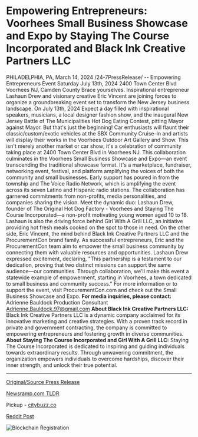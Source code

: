 # Empowering Entrepreneurs: Voorhees Small Business Showcase and Expo by Staying The Course Incorporated and Black Ink Creative Partners LLC

PHILADELPHIA, PA, March 14, 2024 /24-7PressRelease/ --   Empowering Entrepreneurs Event Saturday July 13th, 2024 2400 Town Center Blvd Voorhees NJ, Camden County  Brace yourselves. Inspirational entrepreneur Lashaun Drew and visionary creative Eric Vincent are joining forces to organize a groundbreaking event set to transform the New Jersey business landscape.  On July 13th, 2024 Expect a day filled with inspirational speakers, musicians, a local designer fashion show, and the inaugural New Jersey Battle of The Municipalities Hot Dog Eating Contest, pitting Mayor against Mayor. But that's just the beginning! Car enthusiasts will flaunt their classic/custom/exotic vehicles at the SBX Community Cruise-In and artists will display their works in the Voorhees Outdoor Art Gallery and Show. This isn't merely another market or car show; it's a celebration of community taking place at 2400 Town Center Blvd in Voorhees NJ.  This collaboration culminates in the Voorhees Small Business Showcase and Expo—an event transcending the traditional showcase format. It's a marketplace, fundraiser, networking event, festival, and platform amplifying the voices of both the community and small businesses.  Early support has poured in from the township and The Voice Radio Network, which is amplifying the event across its seven Latino and Hispanic radio stations. The collaboration has garnered commitments from non-profits, media personalities, and companies sharing the vision.  Meet the dynamic duo: Lashaun Drew, founder of The Original Hot Dog Factory - Voorhees and Staying The Course Incorporated—a non-profit motivating young women aged 10 to 18. Lashaun is also the driving force behind Girl With A Grill LLC, an initiative providing hot fresh meals cooked on the spot to those in need. On the other side, Eric Vincent, the mind behind Black Ink Creative Partners LLC and the ProcurementCon brand family. As successful entrepreneurs, Eric and the ProcurementCon team aim to empower the small business community by connecting them with valuable resources and opportunities.  Lashaun Drew expressed excitement, declaring, "This partnership is a testament to our dedication, proving that two distinct missions can support the same audience—our communities. Through collaboration, we'll make this event a statewide example of empowerment, starting in Voorhees, a town dedicated to small business and community success."  For more information or to support the event, visit ProcurementCon.com and check out the Small Business Showcase and Expo.  **For media inquiries, please contact:** Adrienne Bauldock Production Consultant Adrienne.Bauldock.97@gmail.com  **About Black Ink Creative Partners LLC:** Black Ink Creative Partners LLC is a dynamic company acclaimed for its innovative marketing and creative strategies. With a proven track record in private and government contracting, the company is committed to empowering entrepreneurs and fostering growth in diverse communities.  **About Staying The Course Incorporated and Girl With A Grill LLC:** Staying The Course Incorporated is dedicated to inspiring and guiding individuals towards extraordinary results. Through unwavering commitment, the organization empowers individuals to overcome hardships, discover their inner strength, and unlock their true potential. 

---

[Original/Source Press Release](https://www.24-7pressrelease.com/press-release/509224/empowering-entrepreneurs-voorhees-small-business-showcase-and-expo-by-staying-the-course-incorporated-and-black-ink-creative-partners-llc)
                    

[Newsramp.com TLDR](https://newsramp.com/curated-news/empowering-entrepreneurs-event-set-to-transform-new-jersey-business-landscape/f14d1537bdd671db4cec7ed455b92439) 


Pickup - [citybuzz.co](https://citybuzz.co/2024/03/14/empowering-entrepreneurs-voorhees-small-business-showcase-and-expo)
 



[Reddit Post](https://www.reddit.com/r/Business_NewsRamp/comments/1befdvt/empowering_entrepreneurs_event_set_to_transform/) 



![Blockchain Registration](https://cdn.newsramp.app/24-7PressRelease/qrcode/243/14/quiz5wHI.webp)